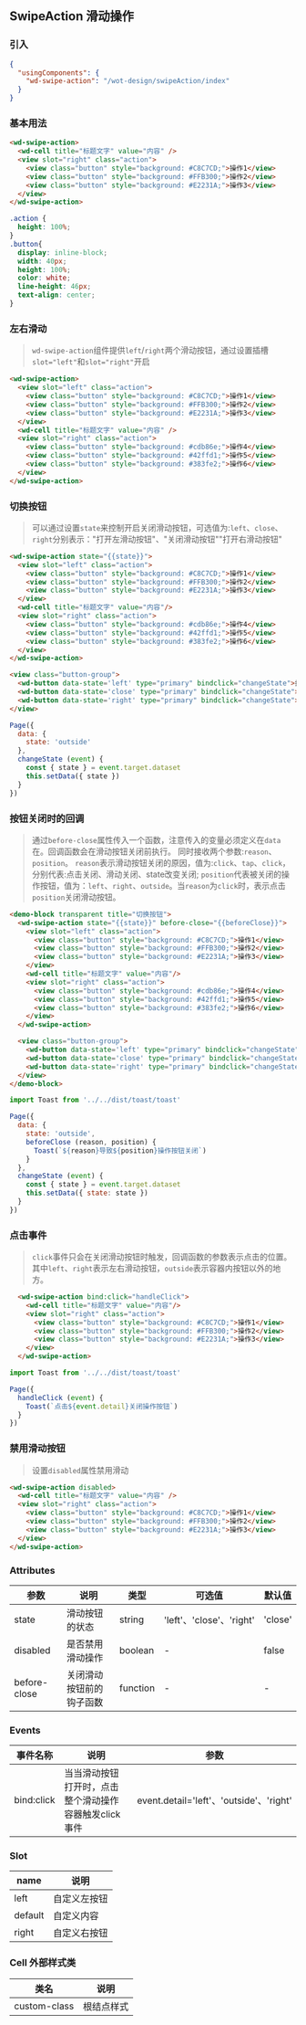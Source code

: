 ## SwipeAction 滑动操作

### 引入

```json
{
  "usingComponents": {
    "wd-swipe-action": "/wot-design/swipeAction/index"
  }
}
```

### 基本用法

```html
<wd-swipe-action>
  <wd-cell title="标题文字" value="内容" />
  <view slot="right" class="action">
    <view class="button" style="background: #C8C7CD;">操作1</view>
    <view class="button" style="background: #FFB300;">操作2</view>
    <view class="button" style="background: #E2231A;">操作3</view>
  </view>
</wd-swipe-action>
```
```css
.action {
  height: 100%;
}
.button{
  display: inline-block;
  width: 40px;
  height: 100%;
  color: white;
  line-height: 46px;
  text-align: center;
}
```

### 左右滑动

> `wd-swipe-action`组件提供`left`/`right`两个滑动按钮，通过设置插槽`slot="left"`和`slot="right"`开启

```html
<wd-swipe-action>
  <view slot="left" class="action">
    <view class="button" style="background: #C8C7CD;">操作1</view>
    <view class="button" style="background: #FFB300;">操作2</view>
    <view class="button" style="background: #E2231A;">操作3</view>
  </view>
  <wd-cell title="标题文字" value="内容" />
  <view slot="right" class="action">
    <view class="button" style="background: #cdb86e;">操作4</view>
    <view class="button" style="background: #42ffd1;">操作5</view>
    <view class="button" style="background: #383fe2;">操作6</view>
  </view>
</wd-swipe-action>
```

### 切换按钮

> 可以通过设置`state`来控制开启关闭滑动按钮，可选值为:`left`、`close`、`right`分别表示："打开左滑动按钮"、"关闭滑动按钮""打开右滑动按钮"

```html
<wd-swipe-action state="{{state}}">
  <view slot="left" class="action">
    <view class="button" style="background: #C8C7CD;">操作1</view>
    <view class="button" style="background: #FFB300;">操作2</view>
    <view class="button" style="background: #E2231A;">操作3</view>
  </view>
  <wd-cell title="标题文字" value="内容"/>
  <view slot="right" class="action">
    <view class="button" style="background: #cdb86e;">操作4</view>
    <view class="button" style="background: #42ffd1;">操作5</view>
    <view class="button" style="background: #383fe2;">操作6</view>
  </view>
</wd-swipe-action>

<view class="button-group">
  <wd-button data-state='left' type="primary" bindclick="changeState">打开左边</wd-button>
  <wd-button data-state='close' type="primary" bindclick="changeState">关闭所有</wd-button>
  <wd-button data-state='right' type="primary" bindclick="changeState">打开右边</wd-button>
</view>
```
```javascript
Page({
  data: {
    state: 'outside'
  },
  changeState (event) {
    const { state } = event.target.dataset
    this.setData({ state })
  }
})
```

### 按钮关闭时的回调

> 通过`before-close`属性传入一个函数，注意传入的变量必须定义在`data`在。回调函数会在滑动按钮关闭前执行。
> 同时接收两个参数:`reason`、`position`。
> `reason`表示滑动按钮关闭的原因，值为:`click`、`tap`、`click`，分别代表:点击关闭、滑动关闭、state改变关闭;
> `position`代表被关闭的操作按钮，值为：`left`、`right`、`outside`。当`reason`为`click`时，表示点击`position`关闭滑动按钮。
>
```html
<demo-block transparent title="切换按钮">
  <wd-swipe-action state="{{state}}" before-close="{{beforeClose}}">
    <view slot="left" class="action">
      <view class="button" style="background: #C8C7CD;">操作1</view>
      <view class="button" style="background: #FFB300;">操作2</view>
      <view class="button" style="background: #E2231A;">操作3</view>
    </view>
    <wd-cell title="标题文字" value="内容"/>
    <view slot="right" class="action">
      <view class="button" style="background: #cdb86e;">操作4</view>
      <view class="button" style="background: #42ffd1;">操作5</view>
      <view class="button" style="background: #383fe2;">操作6</view>
    </view>
  </wd-swipe-action>

  <view class="button-group">
    <wd-button data-state='left' type="primary" bindclick="changeState">打开左边</wd-button>
    <wd-button data-state='close' type="primary" bindclick="changeState">关闭所有</wd-button>
    <wd-button data-state='right' type="primary" bindclick="changeState">打开右边</wd-button>
  </view>
</demo-block>
```
```javascript
import Toast from '../../dist/toast/toast'

Page({
  data: {
    state: 'outside',
    beforeClose (reason, position) {
      Toast(`${reason}导致${position}操作按钮关闭`)
    }
  },
  changeState (event) {
    const { state } = event.target.dataset
    this.setData({ state: state })
  }
})
```

### 点击事件

> `click`事件只会在关闭滑动按钮时触发，回调函数的参数表示点击的位置。
> 其中`left`、`right`表示左右滑动按钮，`outside`表示容器内按钮以外的地方。
>
```html
  <wd-swipe-action bind:click="handleClick">
    <wd-cell title="标题文字" value="内容"/>
    <view slot="right" class="action">
      <view class="button" style="background: #C8C7CD;">操作1</view>
      <view class="button" style="background: #FFB300;">操作2</view>
      <view class="button" style="background: #E2231A;">操作3</view>
    </view>
  </wd-swipe-action>
```
```javascript
import Toast from '../../dist/toast/toast'

Page({
  handleClick (event) {
    Toast(`点击${event.detail}关闭操作按钮`)
  }
})
```

### 禁用滑动按钮

> 设置`disabled`属性禁用滑动

```html
<wd-swipe-action disabled>
  <wd-cell title="标题文字" value="内容" />
  <view slot="right" class="action">
    <view class="button" style="background: #C8C7CD;">操作1</view>
    <view class="button" style="background: #FFB300;">操作2</view>
    <view class="button" style="background: #E2231A;">操作3</view>
  </view>
</wd-swipe-action>
```



### Attributes

| 参数      | 说明                                 | 类型      | 可选值       | 默认值   |
|---------- |------------------------------------ |---------- |------------- |-------- |
| state | 滑动按钮的状态 | string | 'left'、'close'、'right' | 'close' |
| disabled | 是否禁用滑动操作 | boolean | - | false |
| before-close | 关闭滑动按钮前的钩子函数 | function | - | - |

### Events

| 事件名称      | 说明                                 | 参数     |
|------------- |------------------------------------ |--------- |
| bind:click | 当当滑动按钮打开时，点击整个滑动操作容器触发click事件 | event.detail='left'、'outside'、'right' |

### Slot

| name      | 说明       |
|------------- |----------- |
| left | 自定义左按钮 |
| default | 自定义内容 |
| right | 自定义右按钮 |

### Cell 外部样式类

| 类名     | 说明                |
|---------|---------------------|
| custom-class | 根结点样式 |
